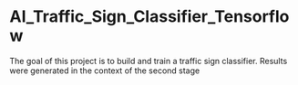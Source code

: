 # AI_Traffic_Sign_Classifier_Tensorflow
The goal of this project is to build and train a traffic sign classifier. Results were generated in the context of the second stage
